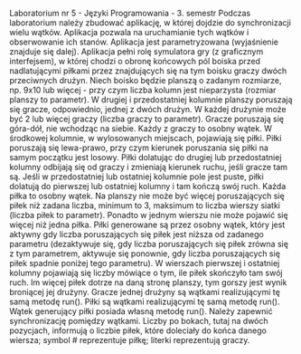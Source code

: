 Laboratorium nr 5 - Języki Programowania - 3. semestr
Podczas laboratorium należy zbudować aplikację, w której dojdzie do synchronizacji wielu wątków. Aplikacja pozwala na uruchamianie tych wątków i obserwowanie ich stanów. Aplikacja jest parametryzowana (wyjaśnienie znajduje się dalej). Aplikacja pełni rolę symulatora gry (z graficznym interfejsem), w której chodzi o obronę końcowych pól boiska przed nadlatującymi piłkami przez znajdujących się na tym boisku graczy dwóch przeciwnych drużyn. Niech boisko będzie planszą o zadanym rozmiarze, np. 9x10 lub więcej - przy czym liczba kolumn jest nieparzysta (rozmiar planszy to parametr).
W drugiej i przedostatniej kolumnie planszy poruszają się gracze, odpowiednio, jednej z dwóch drużyn. W każdej drużynie może być 2 lub więcej graczy (liczba graczy to parametr). Gracze poruszają się góra-dół, nie wchodząc na siebie. Każdy z graczy to osobny wątek.
W środkowej kolumnie, w wylosowanych miejscach, pojawiają się piłki. Piłki poruszają się lewa-prawo, przy czym kierunek poruszania się piłki na samym początku jest losowy. Piłki dolatując do drugiej lub przedostatniej kolumny odbijają się od graczy i zmieniają kierunek ruchu, jeśli gracze tam są. Jeśli w przedostatniej lub ostatniej kolumnie pole jest puste, piłki dolatują do pierwszej lub ostatniej kolumny i tam kończą swój ruch. Każda piłka to osobny wątek.
Na planszy nie może być więcej poruszających się piłek niż zadana liczba, minimum to 3, maksimum to liczba wierszy siatki (liczba piłek to parametr). Ponadto w jednym wierszu nie może pojawić się więcej niż jedna piłka.
Piłki generowane są przez osobny wątek, który jest aktywny gdy liczba poruszających się piłek jest niższa od zadanego parametru (dezaktywuje się, gdy liczba poruszających się piłek zrówna się z tym parametrem, aktywuje się ponownie, gdy liczba poruszających się piłek spadnie poniżej tego parametru).
W wierszach pierwszej i ostatniej kolumny pojawiają się liczby mówiące o tym, ile piłek skończyło tam swój ruch. Im więcej piłek dotrze na daną stronę planszy, tym gorszy jest wynik broniącej jej drużyny.
Gracze jednej drużyny są wątkami realizującymi tę samą metodę run(). Piłki są wątkami realizującymi tę samą metodę run(). Wątek generujący piłki posiada własną metodę run(). Należy zapewnić synchronizację pomiędzy wątkami.
Liczby po bokach, tutaj na dwóch pozycjach, informują o liczbie piłek, które doleciały do końca danego wiersza; symbol # reprezentuje piłkę; literki reprezentują graczy.
